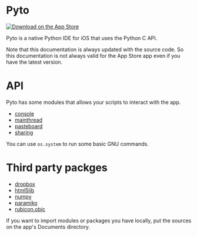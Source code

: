 # Pyto

[![Download on the App Store](https://pisth.github.io/appstorebadge.svg)](https://itunes.apple.com/us/app/pyto-python-ide/id1436650069?l=fr&ls=1&mt=8)

Pyto is a native Python IDE for iOS that uses the Python C API.

Note that this documentation is always updated with the source code. So this documentation is not always valid for the App Store app even if you have the latest version.

# API

Pyto has some modules that allows your scripts to interact with the app.

- [console](Console)
- [mainthread](MainThread)
- [pasteboard](Pasteboard)
- [sharing](Sharing)

You can use `os.system` to run some basic GNU commands.

# Third party packges

- [dropbox](https://www.dropbox.com/developers/documentation/python)
- [html5lib](https://github.com/html5lib/html5lib-python)
- [numpy](http://www.numpy.org)
- [paramiko](http://www.paramiko.org)
- [rubicon.objc](https://github.com/pybee/rubicon-objc)

If you want to import modules or packages you have locally, put the sources on the app's Documents directory.
